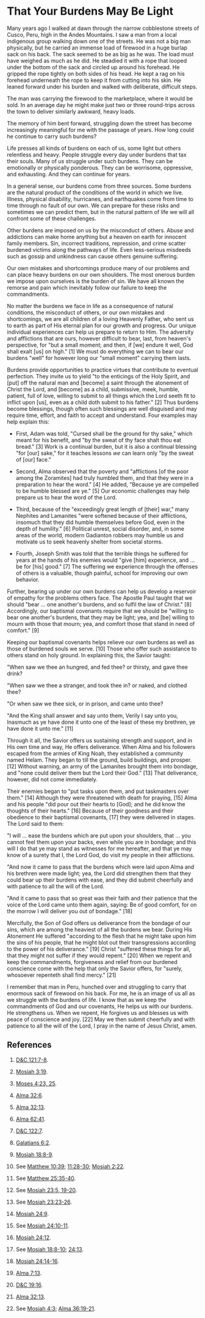 # That Your Burdens May Be Light

Many years ago I walked at dawn through the narrow cobblestone streets of
Cusco, Peru, high in the Andes Mountains. I saw a man from a local indigenous
group walking down one of the streets. He was not a big man physically, but he
carried an immense load of firewood in a huge burlap sack on his back. The
sack seemed to be as big as he was. The load must have weighed as much as he
did. He steadied it with a rope that looped under the bottom of the sack and
circled up around his forehead. He gripped the rope tightly on both sides of
his head. He kept a rag on his forehead underneath the rope to keep it from
cutting into his skin. He leaned forward under his burden and walked with
deliberate, difficult steps.

The man was carrying the firewood to the marketplace, where it would be sold.
In an average day he might make just two or three round-trips across the town
to deliver similarly awkward, heavy loads.

The memory of him bent forward, struggling down the street has become
increasingly meaningful for me with the passage of years. How long could he
continue to carry such burdens?

Life presses all kinds of burdens on each of us, some light but others
relentless and heavy. People struggle every day under burdens that tax their
souls. Many of _us_ struggle under such burdens. They can be emotionally or
physically ponderous. They can be worrisome, oppressive, and exhausting. And
they can continue for years.

In a general sense, our burdens come from three sources. Some burdens are the
natural product of the conditions of the world in which we live. Illness,
physical disability, hurricanes, and earthquakes come from time to time
through no fault of our own. We can prepare for these risks and sometimes we
can predict them, but in the natural pattern of life we will all confront some
of these challenges.

Other burdens are imposed on us by the misconduct of others. Abuse and
addictions can make home anything but a heaven on earth for innocent family
members. Sin, incorrect traditions, repression, and crime scatter burdened
victims along the pathways of life. Even less-serious misdeeds such as gossip
and unkindness can cause others genuine suffering.

Our own mistakes and shortcomings produce many of our problems and can place
heavy burdens on our own shoulders. The most onerous burden we impose upon
ourselves is the burden of sin. We have all known the remorse and pain which
inevitably follow our failure to keep the commandments.

No matter the burdens we face in life as a consequence of natural conditions,
the misconduct of others, or our own mistakes and shortcomings, we are all
children of a loving Heavenly Father, who sent us to earth as part of His
eternal plan for our growth and progress. Our unique individual experiences
can help us prepare to return to Him. The adversity and afflictions that are
ours, however difficult to bear, last, from heaven's perspective, for "but a
small moment; and then, if [we] endure it well, God shall exalt [us] on high."
[1]  We must do everything we can to bear our burdens "well" for however long
our "small moment" carrying them lasts.

Burdens provide opportunities to practice virtues that contribute to eventual
perfection. They invite us to yield "to the enticings of the Holy Spirit, and
[put] off the natural man and [become] a saint through the atonement of Christ
the Lord, and [become] as a child, submissive, meek, humble, patient, full of
love, willing to submit to all things which the Lord seeth fit to inflict upon
[us], even as a child doth submit to his father." [2]  Thus burdens become
blessings, though often such blessings are well disguised and may require
time, effort, and faith to accept and understand. Four examples may help
explain this:

  * First, Adam was told, "Cursed shall be the ground for thy sake," which meant for his benefit, and "by the sweat of thy face shalt thou eat bread." [3]  Work is a continual burden, but it is also a continual blessing "for [our] sake," for it teaches lessons _we_ can learn only "by the sweat of [our] face."

  * Second, Alma observed that the poverty and "afflictions [of the poor among the Zoramites] had truly humbled them, and that they were in a preparation to hear the word." [4]  He added, "Because ye are compelled to be humble blessed are ye." [5]  Our economic challenges may help prepare us to hear the word of the Lord.

  * Third, because of the "exceedingly great length of [their] war," many Nephites and Lamanites "were softened because of their afflictions, insomuch that they did humble themselves before God, even in the depth of humility." [6]  Political unrest, social disorder, and, in some areas of the world, modern Gadianton robbers may humble us and motivate us to seek heavenly shelter from societal storms.

  * Fourth, Joseph Smith was told that the terrible things he suffered for years at the hands of his enemies would "give [him] experience, and ... be for [his] good." [7]  The suffering we experience through the offenses of others is a valuable, though painful, school for improving our own behavior.

Further, bearing up under our own burdens can help us develop a reservoir of
empathy for the problems others face. The Apostle Paul taught that we should
"bear ... one another's burdens, and so fulfil the law of Christ." [8]
Accordingly, our baptismal covenants require that we should be "willing to
bear one another's burdens, that they may be light; yea, and [be] willing to
mourn with those that mourn; yea, and comfort those that stand in need of
comfort." [9]

Keeping our baptismal covenants helps relieve our _own_ burdens as well as
those of burdened souls we serve. [10]  Those who offer such assistance to
others stand on holy ground. In explaining this, the Savior taught:

"When saw we thee an hungred, and fed thee? or thirsty, and gave thee drink?

"When saw we thee a stranger, and took thee in? or naked, and clothed thee?

"Or when saw we thee sick, or in prison, and came unto thee?

"And the King shall answer and say unto them, Verily I say unto you, Inasmuch
as ye have done it unto one of the least of these my brethren, ye have done it
unto me." [11]

Through it all, the Savior offers us sustaining strength and support, and in
His own time and way, He offers deliverance. When Alma and his followers
escaped from the armies of King Noah, they established a community named
Helam. They began to till the ground, build buildings, and prosper. [12]
Without warning, an army of the Lamanites brought them into bondage, and "none
could deliver them but the Lord their God." [13]  That deliverance, however,
did not come immediately.

Their enemies began to "put tasks upon them, and put taskmasters over them."
[14]  Although they were threatened with death for praying, [15]  Alma and his
people "did pour out their hearts to [God]; and he did know the thoughts of
their hearts." [16]  Because of their goodness and their obedience to their
baptismal covenants, [17]  they were delivered in stages. The Lord said to
them:

"I will ... ease the burdens which are put upon your shoulders, that ... you
cannot feel them upon your backs, even while you are in bondage; and this will
I do that ye may stand as witnesses for me hereafter, and that ye may know of
a surety that I, the Lord God, do visit my people in their afflictions.

"And now it came to pass that the burdens which were laid upon Alma and his
brethren were made light; yea, the Lord did strengthen them that they could
bear up their burdens with ease, and they did submit cheerfully and with
patience to all the will of the Lord.

"And it came to pass that so great was their faith and their patience that the
voice of the Lord came unto them again, saying: Be of good comfort, for on the
morrow I will deliver you out of bondage." [18]

Mercifully, the Son of God offers us deliverance from the bondage of our sins,
which are among the heaviest of all the burdens we bear. During His Atonement
He suffered "according to the flesh that he might take upon him the sins of
his people, that he might blot out their transgressions according to the power
of his deliverance." [19]  Christ "suffered these things for all, that they
might not suffer if they would repent." [20]  When we repent and keep the
commandments, forgiveness and relief from our burdened conscience come with
the help that only the Savior offers, for "surely, whosoever repenteth shall
find mercy." [21]

I remember that man in Peru, hunched over and struggling to carry that
enormous sack of firewood on his back. For me, he is an image of us all as we
struggle with the burdens of life. I know that as we keep the commandments of
God and our covenants, He helps us with our burdens. He strengthens us. When
we repent, He forgives us and blesses us with peace of conscience and joy.
[22]  May we then submit cheerfully and with patience to all the will of the
Lord, I pray in the name of Jesus Christ, amen.

## References

  1.   [D&amp;C 121:7-8](https://www.lds.org/scriptures/dc-testament/dc/121.7-8?lang=eng#6).

  2.   [Mosiah 3:19](https://www.lds.org/scriptures/bofm/mosiah/3.19?lang=eng#18).

  3.   [Moses 4:23, 25](https://www.lds.org/scriptures/pgp/moses/4.23%2C25?lang=eng#22).

  4.   [Alma 32:6](https://www.lds.org/scriptures/bofm/alma/32.6?lang=eng#5).

  5.   [Alma 32:13](https://www.lds.org/scriptures/bofm/alma/32.13?lang=eng#12).

  6.   [Alma 62:41](https://www.lds.org/scriptures/bofm/alma/62.41?lang=eng#40).

  7.   [D&amp;C 122:7](https://www.lds.org/scriptures/dc-testament/dc/122.7?lang=eng#6).

  8.   [Galatians 6:2](https://www.lds.org/scriptures/nt/gal/6.2?lang=eng#1).

  9.   [Mosiah 18:8-9](https://www.lds.org/scriptures/bofm/mosiah/18.8-9?lang=eng#7).

  10.  See [Matthew 10:39](https://www.lds.org/scriptures/nt/matt/10.39?lang=eng#38); [11:28-30](https://www.lds.org/scriptures/nt/matt/11.28-30?lang=eng#27); [Mosiah 2:22](https://www.lds.org/scriptures/bofm/mosiah/2.22?lang=eng#21).

  11.  See [Matthew 25:35-40](https://www.lds.org/scriptures/nt/matt/25.35-40?lang=eng#34).

  12.  See [Mosiah 23:5, 19-20](https://www.lds.org/scriptures/bofm/mosiah/23.5%2C19-20?lang=eng#4).

  13.  See [Mosiah 23:23-26](https://www.lds.org/scriptures/bofm/mosiah/23.23-26?lang=eng#22).

  14.   [Mosiah 24:9](https://www.lds.org/scriptures/bofm/mosiah/24.9?lang=eng#8).

  15.  See [Mosiah 24:10-11](https://www.lds.org/scriptures/bofm/mosiah/24.10-11?lang=eng#9).

  16.   [Mosiah 24:12](https://www.lds.org/scriptures/bofm/mosiah/24.12?lang=eng#11).

  17.  See [Mosiah 18:8-10](https://www.lds.org/scriptures/bofm/mosiah/18.8-10?lang=eng#7); [24:13](https://www.lds.org/scriptures/bofm/mosiah/24.13?lang=eng#12).

  18.   [Mosiah 24:14-16](https://www.lds.org/scriptures/bofm/mosiah/24.14-16?lang=eng#13).

  19.   [Alma 7:13](https://www.lds.org/scriptures/bofm/alma/7.13?lang=eng#12).

  20.   [D&amp;C 19:16](https://www.lds.org/scriptures/dc-testament/dc/19.16?lang=eng#15).

  21.   [Alma 32:13](https://www.lds.org/scriptures/bofm/alma/32.13?lang=eng#12).

  22.  See [Mosiah 4:3](https://www.lds.org/scriptures/bofm/mosiah/4.3?lang=eng#2); [Alma 36:19-21](https://www.lds.org/scriptures/bofm/alma/36.19-21?lang=eng#18).

